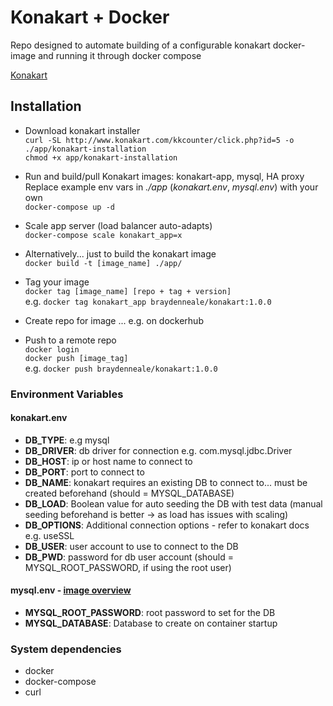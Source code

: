 # Konakart + Docker
Repo designed to automate building of a configurable konakart docker-image and running it through docker compose

[Konakart](https://www.konakart.com)<br>

## Installation
* Download konakart installer<br>
`curl -SL http://www.konakart.com/kkcounter/click.php?id=5 -o ./app/konakart-installation`<br>
`chmod +x app/konakart-installation`
* Run and build/pull Konakart images: konakart-app, mysql, HA proxy<br>
Replace example env vars in *./app* (*konakart.env*, *mysql.env*) with your own<br>
`docker-compose up -d`
* Scale app server (load balancer auto-adapts)<br>
`docker-compose scale konakart_app=x`

* Alternatively... just to build the konakart image<br>
`docker build -t [image_name] ./app/`

* Tag your image<br>
`docker tag [image_name] [repo + tag + version]`<br>
e.g. `docker tag konakart_app braydenneale/konakart:1.0.0`
* Create repo for image ... e.g. on dockerhub
* Push to a remote repo<br>
`docker login`<br>
`docker push [image_tag]`<br>
e.g. `docker push braydenneale/konakart:1.0.0`

### Environment Variables 
#### konakart.env
* **DB_TYPE**: e.g mysql
* **DB_DRIVER**: db driver for connection e.g. com.mysql.jdbc.Driver
* **DB_HOST**: ip or host name to connect to
* **DB_PORT**: port to connect to
* **DB_NAME**: konakart requires an existing DB to connect to... must be created beforehand (should = MYSQL_DATABASE)
* **DB_LOAD**: Boolean value for auto seeding the DB with test data (manual seeding beforehand is better -> as load has issues with scaling)
* **DB_OPTIONS**: Additional connection options - refer to konakart docs e.g. useSSL
* **DB_USER**: user account to use to connect to the DB
* **DB_PWD**: password for db user account (should = MYSQL_ROOT_PASSWORD, if using the root user)

#### mysql.env - [image overview](https://hub.docker.com/_/mysql/)
* **MYSQL_ROOT_PASSWORD**: root password to set for the DB
* **MYSQL_DATABASE**: Database to create on container startup 

### System dependencies
* docker
* docker-compose
* curl
